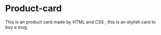 # Product-card
This is an product card made by HTML and CSS , this is an stylish card to buy a mug.
